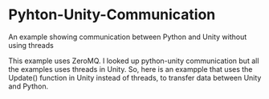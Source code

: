 # Pyhton-Unity-Communication
An example showing communication between Python and Unity without using threads

This example uses ZeroMQ. I looked up python-unity communication but all the examples uses threads in Unity. So, here is an exampple that uses the Update() function in Unity instead of threads, to transfer data between Unity and Python.
